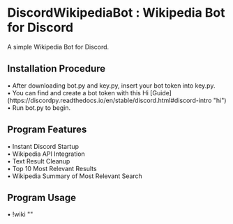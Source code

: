 # DiscordWikipediaBot : Wikipedia Bot for Discord 
A simple Wikipedia Bot for Discord.
<h2> Installation Procedure </h2> 
• After downloading bot.py and key.py, insert your bot token into key.py. <br>
• You can find and create a bot token with this 
<a src="https://discordpy.readthedocs.io/en/stable/discord.html#discord-intro">Hi</a>
[Guide](https://discordpy.readthedocs.io/en/stable/discord.html#discord-intro "hi") <br>
• Run bot.py to begin. <br>
<h2> Program Features </h2>
• Instant Discord Startup  <br>
• Wikipedia API Integration <br>
• Text Result Cleanup <br>
• Top 10 Most Relevant Results <br>
• Wikipedia Summary of Most Relevant Search <br>
<h2> Program Usage </h2>
• !wiki "<search_query>" <br>
